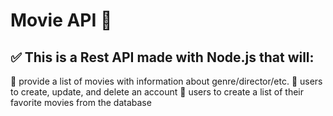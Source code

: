 # Movie API :ledger:
## :white_check_mark: This is a Rest API made with Node.js that will:
:small_orange_diamond: provide a list of movies with information about genre/director/etc.
:small_orange_diamond: users to create, update, and delete an account
:small_orange_diamond: users to create a list of their favorite movies from the database 